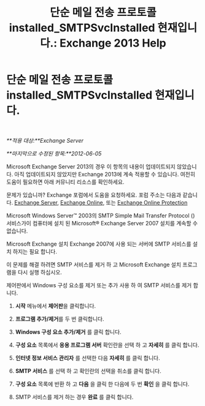 ﻿---
title: '단순 메일 전송 프로토콜 installed_SMTPSvcInstalled 현재입니다.: Exchange 2013 Help'
TOCTitle: 단순 메일 전송 프로토콜 installed_SMTPSvcInstalled 현재입니다.
ms:assetid: f786a93c-876d-4f4e-adb6-4dfea3d820d1
ms:mtpsurl: https://technet.microsoft.com/ko-kr/library/ms.exch.setupreadiness.smtpsvcinstalled(v=EXCHG.150)
ms:contentKeyID: 50484529
ms.date: 05/22/2018
mtps_version: v=EXCHG.150
ms.translationtype: MT
---

# 단순 메일 전송 프로토콜 installed\_SMTPSvcInstalled 현재입니다.

 

_**적용 대상:**Exchange Server_

_**마지막으로 수정된 항목:**2012-06-05_

Microsoft Exchange Server 2013의 경우 이 항목의 내용이 업데이트되지 않았습니다. 아직 업데이트되지 않았지만 Exchange 2013에 계속 적용할 수 있습니다. 여전히 도움이 필요하면 아래 커뮤니티 리소스를 확인하세요.

문제가 있습니까? Exchange 포럼에서 도움을 요청하세요. 포럼 주소는 다음과 같습니다. [Exchange Server](https://go.microsoft.com/fwlink/p/?linkid=60612), [Exchange Online](https://go.microsoft.com/fwlink/p/?linkid=267542), 또는 [Exchange Online Protection](https://go.microsoft.com/fwlink/p/?linkid=285351)

Microsoft Windows Server™ 2003의 SMTP Simple Mail Transfer Protocol () 서비스가이 컴퓨터에 설치 된 Microsoft® Exchange Server 2007 설치를 계속할 수 없습니다.

Microsoft Exchange 설치 Exchange 2007에 사용 되는 서버에 SMTP 서비스를 설치 하지는 필요 합니다.

이 문제를 해결 하려면 SMTP 서비스를 제거 하 고 Microsoft Exchange 설치 프로그램을 다시 실행 하십시오.

제어판에서 Windows 구성 요소를 제거 또는 추가 사용 하 여 SMTP 서비스를 제거 합니다.

1.  **시작** 메뉴에서 **제어판**을 클릭합니다.

2.  **프로그램 추가/제거**를 두 번 클릭합니다.

3.  **Windows 구성 요소 추가/제거** 를 클릭 합니다.

4.  **구성 요소** 목록에서 **응용 프로그램 서버** 확인란을 선택 하 고 **자세히** 를 클릭 합니다.

5.  **인터넷 정보 서비스 관리자** 를 선택한 다음 **자세히** 를 클릭 합니다.

6.  **SMTP 서비스** 를 선택 하 고 확인란의 선택을 취소를 클릭 합니다.

7.  **구성 요소** 목록에 반환 하 고 **다음** 을 클릭 한 다음에 두 번 **확인** 을 클릭 합니다.

8.  SMTP 서비스를 제거 하는 경우 **완료** 를 클릭 합니다.

